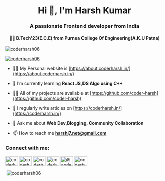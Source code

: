 <h1 align="center">Hi 👋, I'm Harsh Kumar</h1>
<h3 align="center">A passionate Frontend developer from India</h3>
<h4 align="center">👨‍🎓 B.Tech'23(E.C.E) from Purnea College Of Engineering(A.K.U Patna)</h4>

<p align="left"> <img src="https://komarev.com/ghpvc/?username=coderharsh06&label=Profile%20views&color=0e75b6&style=flat" alt="coderharsh06" /> </p>

<p align="left"> <a href="https://twitter.com/coderharsh06" target="blank"><img src="https://img.shields.io/twitter/follow/coderharsh06?logo=twitter&style=for-the-badge" alt="coderharsh06" /></a> </p>

- 👨‍🎓  My Personal website is [https://about.coderharsh.in/](https://about.coderharsh.in/)
- 🌱 I’m currently learning **React JS,DS Algo using C++**

- 👨‍💻 All of my projects are available at [https://github.com/coder-harsh](https://github.com/coder-harsh)

- 📝 I regularly write articles on [https://coderharsh.in/](https://coderharsh.in/)

- 💬 Ask me about **Web Dev,Blogging, Community Collaboration**

- 📫 How to reach me **harshj7.net@gmail.com**


<h3 align="left">Connect with me:</h3>
<p align="left">
<a href="https://dev.to/coderharsh06" target="blank"><img align="center" src="https://raw.githubusercontent.com/rahuldkjain/github-profile-readme-generator/master/src/images/icons/Social/devto.svg" alt="coderharsh06" height="30" width="40" /></a>
<a href="https://twitter.com/coderharsh06" target="blank"><img align="center" src="https://raw.githubusercontent.com/rahuldkjain/github-profile-readme-generator/master/src/images/icons/Social/twitter.svg" alt="coderharsh06" height="30" width="40" /></a>
<a href="https://linkedin.com/in/coderharsh" target="blank"><img align="center" src="https://raw.githubusercontent.com/rahuldkjain/github-profile-readme-generator/master/src/images/icons/Social/linked-in-alt.svg" alt="coderharsh06" height="30" width="40" /></a>
<a href="https://instagram.com/coder_harsh" target="blank"><img align="center" src="https://raw.githubusercontent.com/rahuldkjain/github-profile-readme-generator/master/src/images/icons/Social/instagram.svg" alt="coderharsh06" height="30" width="40" /></a>
<a href="https://hashnode.com/@coderharsh06" target="blank"><img align="center" src="https://raw.githubusercontent.com/rahuldkjain/github-profile-readme-generator/master/src/images/icons/Social/hashnode.svg" alt="@coderharsh06" height="30" width="40" /></a>
<a href="https://auth.geeksforgeeks.org/user/coderharsh06" target="blank"><img align="center" src="https://raw.githubusercontent.com/rahuldkjain/github-profile-readme-generator/master/src/images/icons/Social/geeks-for-geeks.svg" alt="coderharsh06" height="30" width="40" /></a>
</p>

<p>&nbsp;<img align="center" src="https://github-readme-stats.vercel.app/api?username=coder-harsh&show_icons=true&locale=en" alt="coderharsh06" /></p>
